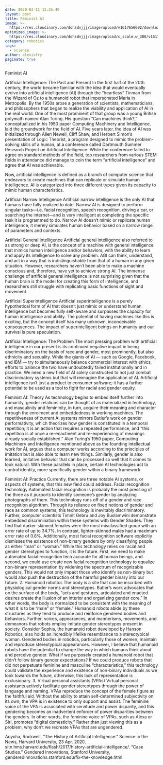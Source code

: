 ```yaml
---
date: 2020-03-11 12:26:40
layout: post
title: Feminist AI
image: >-
  https://res.cloudinary.com/dohsdvjjj/image/upload/v1617656602/download_3_du0b90.jpg
optimized_image: >-
  https://res.cloudinary.com/dohsdvjjj/image/upload/c_scale,w_380/v1617656602/download_3_du0b90.jpg
category: robotics
tags:
  - science
author: alexisfry
paginate: true
---
```


Feminist AI

Artificial Intelligence: The Past and Present
In the first half of the 20th century, the world became familiar with the idea that would eventually evolve into artificial intelligence (AI) through the “heartless” Tinman from the Wizard of Oz to a humanoid robot that impersonated Maria in Metropolis. By the 1950s arose a generation of scientists, mathematicians, and philosophers that began to realize the viability and application of AI in the real world. One of the most prominent of that group was a young British polymath named Alan Turing. His question “Can machines think?,” conceptualized in his 1950 paper Computing Machinery and Intelligence, laid the groundwork for the field of AI. Five years later, the idea of AI was initialized through Allen Newell, Cliff Shaw, and Herbert Simon’s presentation of Logic Theorist, a program designed to mimic the problem-solving skills of a human, at a conference called Dartmouth Summer Research Project on Artificial Intelligence. While the conference failed to agree on standard methods of the field, top researchers from various STEM fields in attendance did manage to coin the term “artificial intelligence” and agree that AI was achievable. 

Now, artificial intelligence is defined as a branch of computer science that endeavors to create machines that can replicate or simulate human intelligence. AI  is categorized into three different types given its capacity to mimic human characteristics.

Artificial Narrow Intelligence 
Artificial narrow intelligence is the only AI that humans have fully realized to date. Narrow AI is designed to perform singular tasks—i.e. facial recognition, speech recognition, driving a car, or searching the internet—and is very intelligent at completing the specific task it is programmed to do. Narrow AI doesn’t mimic or replicate human intelligence, it merely simulates human behavior based on a narrow range of parameters and contexts. 

Artificial General Intelligence 
Artificial general intelligence also referred to as strong or deep AI, is the concept of a machine with general intelligence that mimics human intelligence and/or behaviors, with the ability to learn and apply its intelligence to solve any problem. AGI can think, understand, and act in a way that is indistinguishable from that of a human in any given situation. However, researchers haven’t been able to make a machine conscious and, therefore, have yet to achieve strong AI. The immense challenge of artificial general intelligence is not surprising given that the human brain is the model for creating this form of intelligence, and researchers still struggle with replicating basic functions of sight and movement. 

Artificial Superintelligence 
Artificial superintelligence is a purely hypothetical form of AI that doesn’t just mimic or understand human intelligence but becomes fully self-aware and surpasses the capacity for human intelligence and ability. The potential of having machines like this is exciting, but the concept itself has many unknown, inconceivable consequences. The impact of superintelligent beings on humanity and our survival is pure speculation. 


Artificial Intelligence: The Problem
The most pressing problem with artificial intelligence in our present is its continued negative impact in being discriminatory on the basis of race and gender, most prominently, but also ethnicity and sexuality. While the giants of AI — such as Google, Facebook, and IBM — try to simultaneously balance commercial interest with ethics, efforts to balance the two have undoubtedly failed institutionally and in practice. We need a new field of AI solely constructed to not just combat discriminatory systems but that will reimagine the application of AI. Artificial intelligence isn’t just a product to consumer software; it has a further potential to be used as a tool to fight for racial and gender equity.

Feminist AI: Theory
As technology begins to embed itself further into humanity, gender relations can be thought of as materialized in technology, and masculinity and femininity, in turn, acquire their meaning and character through the enrolment and embeddedness in working machines. The repetitiveness of current AI systems mirrors Butler’s work on gender performativity, which theorizes how gender is constituted in a temporal repetition; it is an action that requires a repeated performance, and “this repetition is at once a re-enactment and re-experiencing of meanings already socially established.” Alan Turing’s 1950 paper, Computing Machinery and Intelligence mentioned above as the founding intellectual work for AI, argues that a computer works according to the principles of imitation but is also able to learn new things. Similarly, gender is also learned, imitative behavior that can be processed so well that it comes to look natural. With these parallels in place, certain AI technologies act to control identity, more specifically gender within a binary framework.

Feminist AI: Practice
Currently, there are three notable AI systems, or aspects of systems, that this new field could address.
Facial recognition technology
Automated facial recognition is probably the most pressing of the three as it purports to identify someone’s gender by analyzing photographs of them. This technology runs off of a gender and race recognition algorithm. Through its reliance on fixed notions of gender and race as common systems, this technology is inevitably discriminatory. Further, computer scientists Timnit Gebru and Joy Buolamwini demonstrate embedded discrimination within these systems with Gender Shades. They find that darker-skinned females were the most misclassified group with an error rate of up to 34.7%. In contrast, lighter-skinned males had a maximum error rate of 0.8%. Additionally, most facial recognition software explicitly dismisses the existence of non-binary genders by only classifying people as either “man” or “woman.” While this technology relies on racial and gender stereotypes to function, it is the future. First, we need to make automated facial recognition tech accurate for all human beings, and second, we could use create new facial recognition technology to equalize non-binary representation by widening the spectrum of recognizable genders. This would not only impact those who identify as non-binary but would also push the destruction of the harmful gender binary into our future.
2. Humanoid robotics
The body is a site that can be inscribed with physiological gender norms and stereotypes. Butler’s work advocates that on the surface of the body, “acts and gestures, articulated and enacted desires create the illusion of an interior and organizing gender core.” In other words, the body is normalized to be consistent with the meaning of what it is to be “male” or “female.” Humanoid robots abide by these structures as they tend to produce and reinforce gendered bodies and behaviors. Further, voices, appearances, and mannerisms, movements, and demeanors that robots employ imitate gender stereotypes present in society. Consider Sophia, the humanoid robot developed by Hanson Robotics, also holds an incredibly lifelike resemblance to a stereotypical woman. Gendered bodies in robotics, particularly those of women, maintain and reproduce stereotypical appearances. However, I believe that humanoid robots have the potential to change the way in which humans think about and perceive gender. What if we purposely created a humanoid robot that didn’t follow binary gender expectations? If we could produce robots that did not perpetuate feminine and masculine “characteristics,” this technology could validate the experience and existence of non-binary individuals as we look towards the future, otherwise, this lack of representation is exclusionary.
3. Virtual personal assistants (VPAs)
Virtual personal assistants actively facilitate gender stereotypes through the power of language and naming. VPAs reproduce the concept of the female figure as the faithful aid. Without the ability to attain self-determined subjectivity on its own, the VPA is in existence to only support and assist. The feminine voice of the VPA is associated with servitude and power disparity, and this gendering becomes an inadvertent enforcer of power disparities between the genders. In other words, the feminine voice of VPAs, such as Alexa or Siri, promotes “digital domesticity.” Rather than just viewing this as a problem, why don’t we recreate VPAs that are ungendered.






Anyoha, Rockwell. “The History of Artificial Intelligence.” Science in the News, Harvard University, 23 Apr. 2020, sitn.hms.harvard.edu/flash/2017/history-artificial-intelligence/. 
“Case Studies.” Gendered Innovations, Stanford University, genderedinnovations.stanford.edu/fix-the-knowledge.html. 

 




